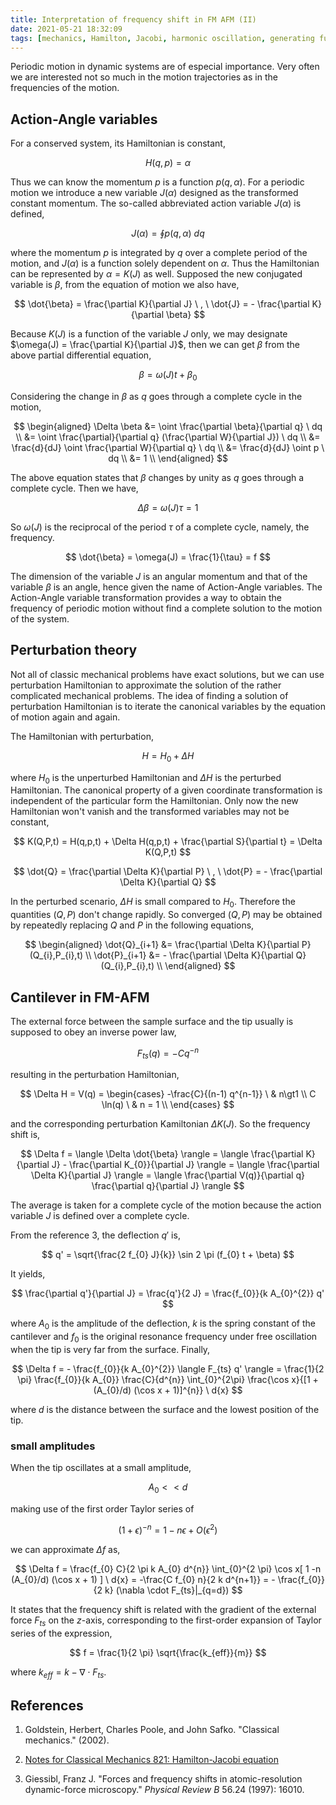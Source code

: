 ```yaml
---
title: Interpretation of frequency shift in FM AFM (II)
date: 2021-05-21 18:32:09
tags: [mechanics, Hamilton, Jacobi, harmonic oscillation, generating function, AFM, transformation, perturbation]
---
```


Periodic motion in dynamic systems are of especial importance. Very often we are interested not so much in the motion trajectories as in the frequencies of the motion.

<!--more-->

## Action-Angle variables

For a conserved system, its Hamiltonian is constant,

$$ H(q,p) = \alpha $$

Thus we can know the momentum $p$ is a function $p(q,\alpha)$. For a periodic motion we introduce a new variable $J(\alpha)$ designed as the transformed constant momentum. The so-called abbreviated action variable $J(\alpha)$ is defined,

$$ J(\alpha) = \oint p(q,\alpha) \ dq $$

where the momentum $p$ is integrated by $q$ over a complete period of the motion, and $J(\alpha)$ is a function solely dependent on $\alpha$. Thus the Hamiltonian can be represented by $\alpha=K(J)$ as well. Supposed the new conjugated variable is $\beta$, from the equation of motion we also have,

$$ \dot{\beta} = \frac{\partial K}{\partial J} \ , \ \dot{J} = - \frac{\partial K}{\partial \beta} $$

Because $K(J)$ is a function of the variable $J$ only, we may designate $\omega(J) = \frac{\partial K}{\partial J}$, then we can get $\beta$ from the above partial differential equation,

$$ \beta = \omega(J) t + \beta_{0} $$

Considering the change in $\beta$ as $q$ goes through a complete cycle in the motion,

$$ \begin{aligned}
\Delta \beta &= \oint \frac{\partial \beta}{\partial q} \ dq \\
&= \oint \frac{\partial}{\partial q} (\frac{\partial W}{\partial J}) \ dq \\
&= \frac{d}{dJ} \oint \frac{\partial W}{\partial q} \ dq \\
&= \frac{d}{dJ} \oint p \ dq \\
&= 1 \\
\end{aligned}  $$

The above equation states that $\beta$ changes by unity as $q$ goes through a complete cycle. Then we have,

$$ \Delta \beta = \omega(J) \tau = 1 $$

So $\omega(J)$ is the reciprocal of the period $\tau$ of a complete cycle, namely, the frequency.

$$ \dot{\beta} = \omega(J) = \frac{1}{\tau} = f $$

The dimension of the variable $J$ is an angular momentum and that of the variable $\beta$ is an angle, hence given the name of Action-Angle variables. The Action-Angle variable transformation provides a way to obtain the frequency of periodic motion without find a complete solution to the motion of the system.

## Perturbation theory

Not all of classic mechanical problems have exact solutions, but we can use perturbation Hamiltonian to approximate the solution of the rather complicated mechanical problems. The idea of finding a solution of perturbation Hamiltonian is to iterate the canonical variables by the equation of motion again and again.

The Hamiltonian with perturbation,

$$ H = H_{0} + \Delta H $$

where $H_{0}$ is the unperturbed Hamiltonian and $\Delta H$ is the perturbed Hamiltonian. The canonical property of a given coordinate transformation is independent of the particular form the Hamiltonian. Only now the new Hamiltonian won't vanish and the transformed variables may not be constant,

$$ K(Q,P,t) = H(q,p,t) + \Delta H(q,p,t) + \frac{\partial S}{\partial t} = \Delta K(Q,P,t) $$

$$ \dot{Q} = \frac{\partial \Delta K}{\partial P} \ , \ \dot{P} = - \frac{\partial \Delta K}{\partial Q} $$

In the perturbed scenario, $\Delta H$ is small compared to $H_{0}$. Therefore the quantities $(Q,P)$ don't change rapidly. So converged $(Q,P)$ may be obtained by repeatedly replacing $Q$ and $P$ in the following equations,

$$ \begin{aligned}
\dot{Q}_{i+1} &= \frac{\partial \Delta K}{\partial P}(Q_{i},P_{i},t) \\
\dot{P}_{i+1} &= - \frac{\partial \Delta K}{\partial Q} (Q_{i},P_{i},t) \\
\end{aligned}  $$

## Cantilever in FM-AFM

The external force between the sample surface and the tip usually is supposed to obey an inverse power law,

$$ F_{ts}(q) = - C q^{-n} $$

resulting in the perturbation Hamiltonian,

$$ \Delta H = V(q) =
\begin{cases}
-\frac{C}{(n-1) q^{n-1}} \ & n\gt1 \\
C \ln(q) \ & n = 1 \\
\end{cases} $$

and the corresponding perturbation Kamiltonian $\Delta K(J)$. So the frequency shift is,

$$ \Delta f = \langle \Delta \dot{\beta} \rangle = \langle \frac{\partial K}{\partial J} - \frac{\partial K_{0}}{\partial J} \rangle = \langle \frac{\partial \Delta K}{\partial J} \rangle = \langle \frac{\partial V(q)}{\partial q} \frac{\partial q}{\partial J} \rangle $$

The average is taken for a complete cycle of the motion because  the action variable $J$ is defined over a complete cycle.

From the reference 3, the deflection $q'$ is,

$$ q' = \sqrt{\frac{2 f_{0} J}{k}} \sin 2 \pi (f_{0} t + \beta) $$

It yields,

$$ \frac{\partial q'}{\partial J} =  \frac{q'}{2 J} = \frac{f_{0}}{k A_{0}^{2}} q' $$

where $A_{0}$ is the amplitude of the deflection, $k$ is the spring constant of the cantilever and $f_{0}$ is the original resonance frequency under free oscillation when the tip is very far from the surface. Finally,

$$ \Delta f = - \frac{f_{0}}{k A_{0}^{2}}  \langle F_{ts} q' \rangle = \frac{1}{2 \pi} \frac{f_{0}}{k A_{0}} \frac{C}{d^{n}} \int_{0}^{2\pi} \frac{\cos x}{[1 + (A_{0}/d) (\cos x + 1)]^{n}} \ d{x} $$

where $d$ is the distance between the surface and the lowest position of the tip.

### small amplitudes

When the tip oscillates at a small amplitude,

$$ A_{0} << d $$

making use of the first order Taylor series of

$$ (1 + \epsilon)^{-n} = 1 - n \epsilon + O(\epsilon^{2}) $$

we can approximate $\Delta f$ as,

$$ \Delta f = \frac{f_{0} C}{2 \pi k A_{0} d^{n}} \int_{0}^{2 \pi} \cos x[ 1 -n (A_{0}/d) (\cos x + 1) ] \ d{x} = -\frac{C f_{0} n}{2 k d^{n+1}} = - \frac{f_{0}}{2 k} (\nabla \cdot F_{ts}|_{q=d}) $$

It states that the frequency shift is related with the gradient of the external force $F_{ts}$ on the $z$-axis, corresponding to the first-order expansion of Taylor series of the expression,

$$ f = \frac{1}{2 \pi} \sqrt{\frac{k_{eff}}{m}} $$

where $k_{eff} = k - \nabla \cdot F_{ts}$.

## References

1. Goldstein, Herbert, Charles Poole, and John Safko. "Classical mechanics." (2002).

2. [Notes for Classical Mechanics 821: Hamilton-Jacobi equation](https://www.asc.ohio-state.edu/mathur.16/821hj.pdf)

3. Giessibl, Franz J. "Forces and frequency shifts in atomic-resolution dynamic-force microscopy." *Physical Review B* 56.24 (1997): 16010.
